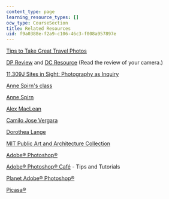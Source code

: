```yaml
---
content_type: page
learning_resource_types: []
ocw_type: CourseSection
title: Related Resources
uid: f9a0388e-f2a9-c106-46c3-f008a957897e
---
```


[Tips to Take Great Travel Photos](http://www.boston.com/travel/specials/travel_photography/)

[DP Review](http://www.dpreview.com/) and [DC Resource](http://www.dcresource.com/) (Read the review of your camera.)

[11.309J Sites in Sight: Photography as Inquiry](/courses/11-309j-sites-in-sight-photography-as-inquiry-fall-2003)

[Anne Spirn's class](http://architecture.mit.edu/class/landphoto/)

[Anne Spirn](http://web.mit.edu/spirn/www/newphoto.htm)

[Alex MacLean](http://www.alexmaclean.com/)

[Camilo Jose Vergara](http://invinciblecities.camden.rutgers.edu/intro.html)

[Dorothea Lange](http://www.dorothea-lange.org/text.home.htm)

[MIT Public Art and Architecture Collection](http://web.mit.edu/lvac/www/collections/map.html)

[Adobe® Photoshop®](http://web.mit.edu/lvac/www/collections/map.html)

[Adobe® Photoshop® Café](http://www.photoshopcafe.com/) - Tips and Tutorials

[Planet Adobe® Photoshop®](http://www.planetphotoshop.com/)

[Picasa®](http://picasa.google.com/)